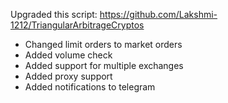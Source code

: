 Upgraded this script: https://github.com/Lakshmi-1212/TriangularArbitrageCryptos

- Changed limit orders to market orders
- Added volume check
- Added support for multiple exchanges
- Added proxy support
- Added notifications to telegram
